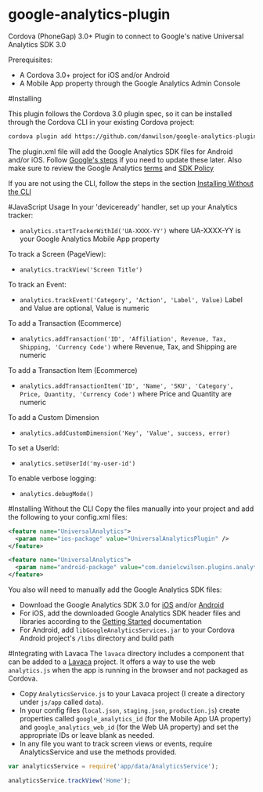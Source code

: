 google-analytics-plugin
=======================

Cordova (PhoneGap) 3.0+ Plugin to connect to Google's native Universal Analytics SDK 3.0

Prerequisites:
* A Cordova 3.0+ project for iOS and/or Android
* A Mobile App property through the Google Analytics Admin Console

#Installing

This plugin follows the Cordova 3.0 plugin spec, so it can be installed through the Cordova CLI in your existing Cordova project:
```bash
cordova plugin add https://github.com/danwilson/google-analytics-plugin.git
```
The plugin.xml file will add the Google Analytics SDK files for Android and/or iOS.  Follow [Google's steps](#sdk-files) if you need to update these later.  Also make sure to review the Google Analytics [terms](http://www.google.com/analytics/terms/us.html) and [SDK Policy](https://developers.google.com/analytics/devguides/collection/protocol/policy)

If you are not using the CLI, follow the steps in the section [Installing Without the CLI](#nocli)

#JavaScript Usage
In your 'deviceready' handler, set up your Analytics tracker:
* `analytics.startTrackerWithId('UA-XXXX-YY')` where UA-XXXX-YY is your Google Analytics Mobile App property

To track a Screen (PageView):
* `analytics.trackView('Screen Title')`

To track an Event:
* `analytics.trackEvent('Category', 'Action', 'Label', Value)` Label and Value are optional, Value is numeric

To add a Transaction (Ecommerce)
* `analytics.addTransaction('ID', 'Affiliation', Revenue, Tax, Shipping, 'Currency Code')` where Revenue, Tax, and Shipping are numeric

To add a Transaction Item (Ecommerce)
* `analytics.addTransactionItem('ID', 'Name', 'SKU', 'Category', Price, Quantity, 'Currency Code')` where Price and Quantity are numeric

To add a Custom Dimension
* `analytics.addCustomDimension('Key', 'Value', success, error)`

To set a UserId:
* `analytics.setUserId('my-user-id')`

To enable verbose logging:
* `analytics.debugMode()`

#Installing Without the CLI <a name="nocli"></a>
Copy the files manually into your project and add the following to your config.xml files:
```xml
<feature name="UniversalAnalytics">
  <param name="ios-package" value="UniversalAnalyticsPlugin" />
</feature>
```
```xml
<feature name="UniversalAnalytics">
  <param name="android-package" value="com.danielcwilson.plugins.analytics.UniversalAnalyticsPlugin" />
</feature>
```
<a name="sdk-files"></a>
You also will need to manually add the Google Analytics SDK files:
* Download the Google Analytics SDK 3.0 for [iOS](https://developers.google.com/analytics/devguides/collection/ios/) and/or [Android](https://developers.google.com/analytics/devguides/collection/android/)
* For iOS, add the downloaded Google Analytics SDK header files and libraries according to the [Getting Started](https://developers.google.com/analytics/devguides/collection/ios/v3) documentation
* For Android, add `libGoogleAnalyticsServices.jar` to your Cordova Android project's `/libs` directory and build path

#Integrating with Lavaca
The `lavaca` directory includes a component that can be added to a <a href="http://getlavaca.com">Lavaca</a> project.  It offers a way to use the web `analytics.js` when the app is running in the browser and not packaged as Cordova.

* Copy `AnalyticsService.js` to your Lavaca project (I create a directory under `js/app` called `data`).
* In your config files (`local.json`, `staging.json`, `production.js`) create properties called `google_analytics_id` (for the Mobile App UA property) and `google_analytics_web_id` (for the Web UA property) and set the appropriate IDs or leave blank as needed.
* In any file you want to track screen views or events, require AnalyticsService and use the methods provided.

```javascript
var analyticsService = require('app/data/AnalyticsService');

analyticsService.trackView('Home');
```

